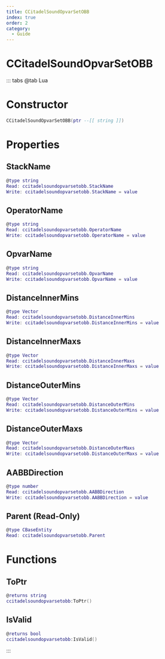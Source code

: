 ```yaml
---
title: CCitadelSoundOpvarSetOBB
index: true
order: 2
category:
  - Guide
---
```


# CCitadelSoundOpvarSetOBB

::: tabs
@tab Lua
# Constructor
```lua
CCitadelSoundOpvarSetOBB(ptr --[[ string ]])
```
# Properties
## StackName 
```lua
@type string
Read: ccitadelsoundopvarsetobb.StackName
Write: ccitadelsoundopvarsetobb.StackName = value
```
## OperatorName 
```lua
@type string
Read: ccitadelsoundopvarsetobb.OperatorName
Write: ccitadelsoundopvarsetobb.OperatorName = value
```
## OpvarName 
```lua
@type string
Read: ccitadelsoundopvarsetobb.OpvarName
Write: ccitadelsoundopvarsetobb.OpvarName = value
```
## DistanceInnerMins 
```lua
@type Vector
Read: ccitadelsoundopvarsetobb.DistanceInnerMins
Write: ccitadelsoundopvarsetobb.DistanceInnerMins = value
```
## DistanceInnerMaxs 
```lua
@type Vector
Read: ccitadelsoundopvarsetobb.DistanceInnerMaxs
Write: ccitadelsoundopvarsetobb.DistanceInnerMaxs = value
```
## DistanceOuterMins 
```lua
@type Vector
Read: ccitadelsoundopvarsetobb.DistanceOuterMins
Write: ccitadelsoundopvarsetobb.DistanceOuterMins = value
```
## DistanceOuterMaxs 
```lua
@type Vector
Read: ccitadelsoundopvarsetobb.DistanceOuterMaxs
Write: ccitadelsoundopvarsetobb.DistanceOuterMaxs = value
```
## AABBDirection 
```lua
@type number
Read: ccitadelsoundopvarsetobb.AABBDirection
Write: ccitadelsoundopvarsetobb.AABBDirection = value
```
## Parent (Read-Only)
```lua
@type CBaseEntity
Read: ccitadelsoundopvarsetobb.Parent
```
# Functions
## ToPtr
```lua
@returns string
ccitadelsoundopvarsetobb:ToPtr()
```
## IsValid
```lua
@returns bool
ccitadelsoundopvarsetobb:IsValid()
```

:::